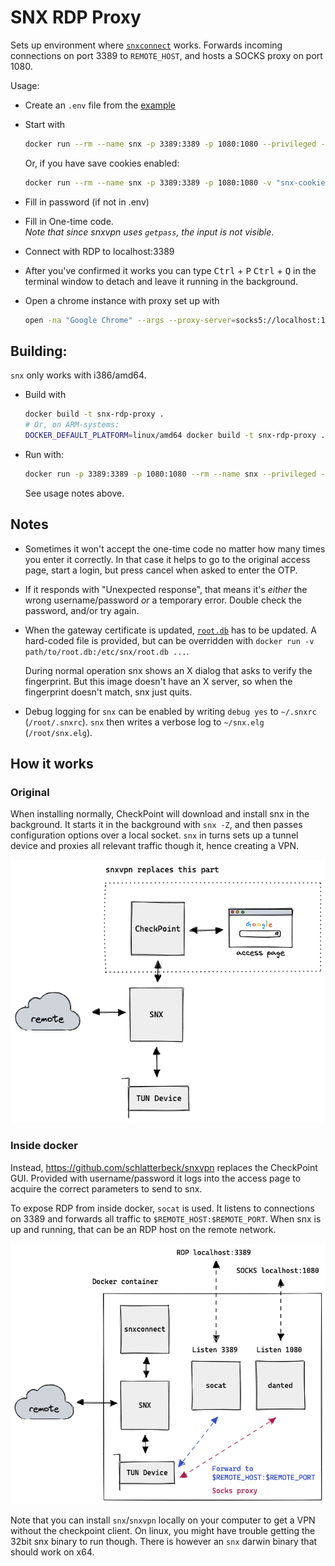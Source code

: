 # SNX RDP Proxy

Sets up environment where [`snxconnect`](https://github.com/schlatterbeck/snxvpn) works.
Forwards incoming connections on port 3389 to `REMOTE_HOST`, and hosts a SOCKS proxy on port 1080.

Usage:

- Create an `.env` file from the [example](./example.env)
- Start with

  ```sh
  docker run --rm --name snx -p 3389:3389 -p 1080:1080 --privileged -it --env-file .env goshaza/snx-rdp-proxy
  ```

  Or, if you have save cookies enabled:

  ```sh
  docker run --rm --name snx -p 3389:3389 -p 1080:1080 -v "snx-cookies:/data" --privileged -it --env-file .env goshaza/snx-rdp-proxy
  ```

- Fill in password (if not in .env)
- Fill in One-time code.  
  _Note that since snxvpn uses `getpass`, the input is not visible_.
- Connect with RDP to localhost:3389
- After you've confirmed it works you can type <kbd>Ctrl</kbd> + <kbd>P</kbd> <kbd>Ctrl</kbd> + <kbd>Q</kbd> in the terminal window to detach and leave it running in the background.
- Open a chrome instance with proxy set up with

  ```sh
  open -na "Google Chrome" --args --proxy-server=socks5://localhost:1080 --no-first-run --user-data-dir=$HOME/proxy-user
  ```

## Building:

`snx` only works with i386/amd64.

- Build with

  ```sh
  docker build -t snx-rdp-proxy .
  # Or, on ARM-systems:
  DOCKER_DEFAULT_PLATFORM=linux/amd64 docker build -t snx-rdp-proxy .
  ```

- Run with:
  ```sh
  docker run -p 3389:3389 -p 1080:1080 --rm --name snx --privileged -it --env-file .env snx-rdp-proxy
  ```
  See usage notes above.

## Notes

- Sometimes it won't accept the one-time code no matter how many times you enter it correctly.
  In that case it helps to go to the original access page, start a login, but press cancel when asked to enter the OTP.

- If it responds with "Unexpected response", that means it's _either_ the wrong username/password _or_ a temporary error.
  Double check the password, and/or try again.

- When the gateway certificate is updated, [`root.db`](./root.db) has to be updated.
  A hard-coded file is provided, but can be overridden with `docker run -v path/to/root.db:/etc/snx/root.db ...`.

  During normal operation snx shows an X dialog that asks to verify the fingerprint. But this image doesn't have an X server, so when the fingerprint doesn't match, snx just quits.

- Debug logging for `snx` can be enabled by writing `debug yes` to `~/.snxrc` (`/root/.snxrc`).
  `snx` then writes a verbose log to `~/snx.elg` (`/root/snx.elg`).

## How it works

### Original

When installing normally, CheckPoint will download and install snx in the background.
It starts it in the background with `snx -Z`, and then passes configuration options over a local socket.
`snx` in turns sets up a tunnel device and proxies all relevant traffic though it, hence creating a VPN.

![Diagram of original flow](./images/checkpoint-snx.png)

### Inside docker

Instead, https://github.com/schlatterbeck/snxvpn replaces the CheckPoint GUI.
Provided with username/password it logs into the access page to acquire the correct parameters to send to snx.

To expose RDP from inside docker, `socat` is used. It listens to connections on 3389 and forwards all traffic to `$REMOTE_HOST:$REMOTE_PORT`. When snx is up and running, that can be an RDP host on the remote network.

![Diagram of original flow](./images/snx-docker.png)

Note that you can install `snx`/`snxvpn` locally on your computer to get a VPN without the checkpoint client. On linux, you might have trouble getting the 32bit snx binary to run though.
There is however an `snx` darwin binary that should work on x64.
